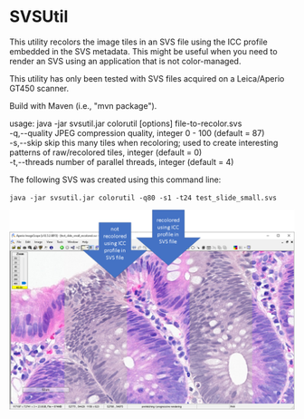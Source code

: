 # SVSUtil
This utility recolors the image tiles in an SVS file using the ICC profile embedded in the SVS metadata.
This might be useful when you need to render an SVS using an application that is not color-managed.

This utility has only been tested with SVS files acquired on a Leica/Aperio GT450 scanner.

Build with Maven (i.e., "mvn package").

usage: java -jar svsutil.jar colorutil [options] file-to-recolor.svs  
-q,--quality <arg>   JPEG compression quality, integer 0 - 100 (default = 87)  
-s,--skip <arg>      skip this many tiles when recoloring; used to create interesting patterns of raw/recolored tiles, integer (default = 0)  
-t,--threads <arg>   number of parallel threads, integer (default = 4)

The following SVS was created using this command line:

`java -jar svsutil.jar colorutil -q80 -s1 -t24 test_slide_small.svs`
  
![example of a recolored SVS in ImageScope](recolor_example.png)
